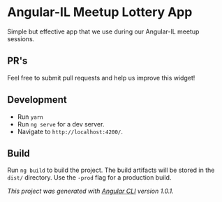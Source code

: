 # Angular-IL Meetup Lottery App
Simple but effective app that we use during our Angular-IL meetup sessions.

## PR's
Feel free to submit pull requests and help us improve this widget!
   
## Development
- Run `yarn`
- Run `ng serve` for a dev server. 
- Navigate to `http://localhost:4200/`. 

## Build
Run `ng build` to build the project. 
The build artifacts will be stored in the `dist/` directory. 
Use the `-prod` flag for a production build.

_This project was generated with [Angular CLI](https://github.com/angular/angular-cli) version 1.0.1._